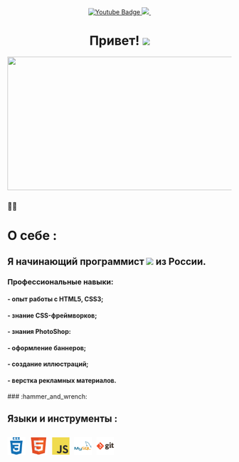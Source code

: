 <div id="badges" align="center">
  <a href="https://www.youtube.com/@CMD_IT">
    <img src="https://img.shields.io/badge/-youtube-red?color=white&logo=youtube&logoColor=red" alt="Youtube Badge"/>
  </a>
  <a href="https://t.me/smoook92">
    <img src="https://img.shields.io/badge/-telegram-red?color=white&logo=telegram&logoColor=black" />
  </a>
  <a href="https://www.instagram.com/smoook92/">
    <img arc="https://img.shields.io/badge/-Instagram-red?color=white&logo=instagram&logoColor=black" />
  </a>
  
  <h1>
    Привет!
    <img src="https://media.giphy.com/media/hvRJCLFzcasrR4ia7z/giphy.gif" width="30px"/>
  </h1>
</div>

<div align="center">
  <img src="https://media.giphy.com/media/dWesBcTLavkZuG35MI/giphy.gif" width="600" height="300"/>
</div>

### :woman_technologist: <h1>О себе :</h1>
<h2>Я начинающий программист <img src="https://media.giphy.com/media/WUlplcMpOCEmTGBtBW/giphy.gif" width="30"> из России.</h2>

<h3>Профессиональные навыки:</h4>
<h4>- опыт работы с HTML5, CSS3;</h4>
<h4>- знание CSS-фреймворков;</h4>
<h4>- знания PhotoShop:</h4>
<h4>- оформление баннеров;</h4>
<h4>- создание иллюстраций;</h4>
<h4>- верстка рекламных материалов.</h4>

<div>
### :hammer_and_wrench: <h2>Языки и инструменты :<h2>
  <img src="https://github.com/devicons/devicon/blob/master/icons/css3/css3-plain-wordmark.svg"  title="CSS3" alt="CSS" width="40" height="40"/>&nbsp;
  <img src="https://github.com/devicons/devicon/blob/master/icons/html5/html5-original.svg" title="HTML5" alt="HTML" width="40" height="40"/>&nbsp;
  <img src="https://github.com/devicons/devicon/blob/master/icons/javascript/javascript-original.svg" title="JavaScript" alt="JavaScript" width="40" height="40"/>&nbsp;
  <img src="https://github.com/devicons/devicon/blob/master/icons/mysql/mysql-original-wordmark.svg" title="MySQL"  alt="MySQL" width="40" height="40"/>&nbsp;
  <img src="https://github.com/devicons/devicon/blob/master/icons/git/git-original-wordmark.svg" title="Git" **alt="Git" width="40" height="40"/>
</div>
